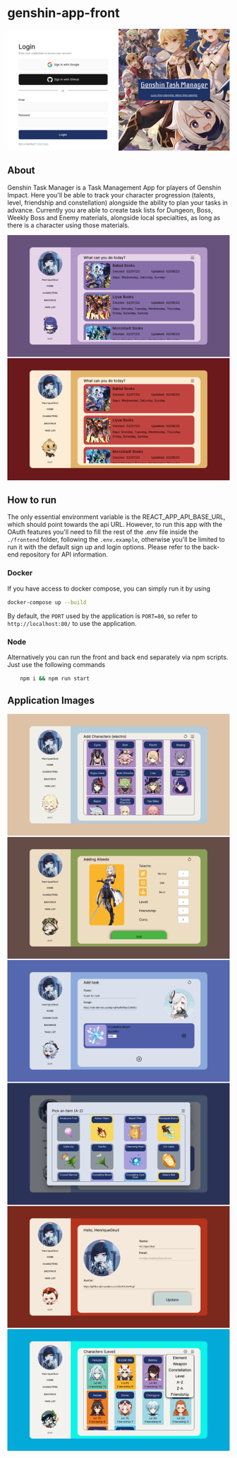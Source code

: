 # genshin-app-front

<div align='center'>
    <img src='./Readme assets/Landing Page.png' alt='Landing page' />
</div>

## About

<p>Genshin Task Manager is a Task Management App for players of Genshin Impact. Here you'll be able to track your character progression (talents, level, friendship and constellation) alongside the ability to plan your tasks in advance. Currently you are able to create task lists for Dungeon, Boss, Weekly Boss and Enemy materials, alongside local specialties, as long as there is a character using those materials.</p>

<div style='dysplay: flex;' align='center'>
    <img src='./Readme assets/Home.png' alt='Home page' />
    <img src='./Readme assets/Home Alt.png' alt='Alt Home page' />
</div>

## How to run

The only essential environment variable is the REACT_APP_API_BASE_URL, which should point towards the api URL. However, to run this app with the OAuth features you'll need to fill the rest of the .env file inside the `./frontend` folder, following the `.env.example`, otherwise you'll be limited to run it with the default sign up and login options. Please refer to the back-end repository for API information.

### Docker

If you have access to docker compose, you can simply run it by using

```bash
docker-compose up --build
```

By default, the `PORT` used by the application is `PORT=80`, so refer to `http://localhost:80/` to use the application.

### Node

Alternatively you can run the front and back end separately via npm scripts. Just use the following commands

```bash
    npm i && npm run start
```

## Application Images

<div style='dysplay: flex;' align='center'>
    <img src='./Readme assets/New Character Filtered.png' alt='New Character Filtered' />
    <img src='./Readme assets/New Character Info Menu.png' alt='New Character Info Menu' />
</div>

<div style='dysplay: flex;' align='center'>
    <img src='./Readme assets/New Task.png' alt='New Task' />
    <img src='./Readme assets/New Task - Item Menu.png' alt='New Task - Item Menu' />
</div>

<div style='dysplay: flex;' align='center'>
    <img src='./Readme assets/Profile.png' alt='Profile' />
    <img src='./Readme assets/Characters Filtered.png' alt='Characters Filtered' />
</div>
